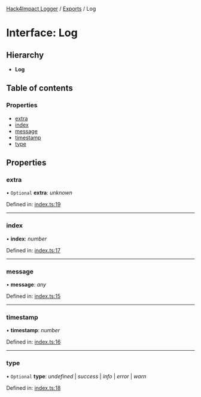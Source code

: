 [Hack4Impact Logger](https://github.com/YashTotale/logger/tree/main/docs/README.md) / [Exports](https://github.com/YashTotale/logger/tree/main/docs/modules.md) / Log

# Interface: Log

## Hierarchy

- **Log**

## Table of contents

### Properties

- [extra](https://github.com/YashTotale/logger/tree/main/docs/interfaces/log.md#extra)
- [index](https://github.com/YashTotale/logger/tree/main/docs/interfaces/log.md#index)
- [message](https://github.com/YashTotale/logger/tree/main/docs/interfaces/log.md#message)
- [timestamp](https://github.com/YashTotale/logger/tree/main/docs/interfaces/log.md#timestamp)
- [type](https://github.com/YashTotale/logger/tree/main/docs/interfaces/log.md#type)

## Properties

### extra

• `Optional` **extra**: _unknown_

Defined in: [index.ts:19](https://github.com/YashTotale/logger/blob/1a0619b/src/index.ts#L19)

---

### index

• **index**: _number_

Defined in: [index.ts:17](https://github.com/YashTotale/logger/blob/1a0619b/src/index.ts#L17)

---

### message

• **message**: _any_

Defined in: [index.ts:15](https://github.com/YashTotale/logger/blob/1a0619b/src/index.ts#L15)

---

### timestamp

• **timestamp**: _number_

Defined in: [index.ts:16](https://github.com/YashTotale/logger/blob/1a0619b/src/index.ts#L16)

---

### type

• `Optional` **type**: _undefined_ \| _success_ \| _info_ \| _error_ \| _warn_

Defined in: [index.ts:18](https://github.com/YashTotale/logger/blob/1a0619b/src/index.ts#L18)
